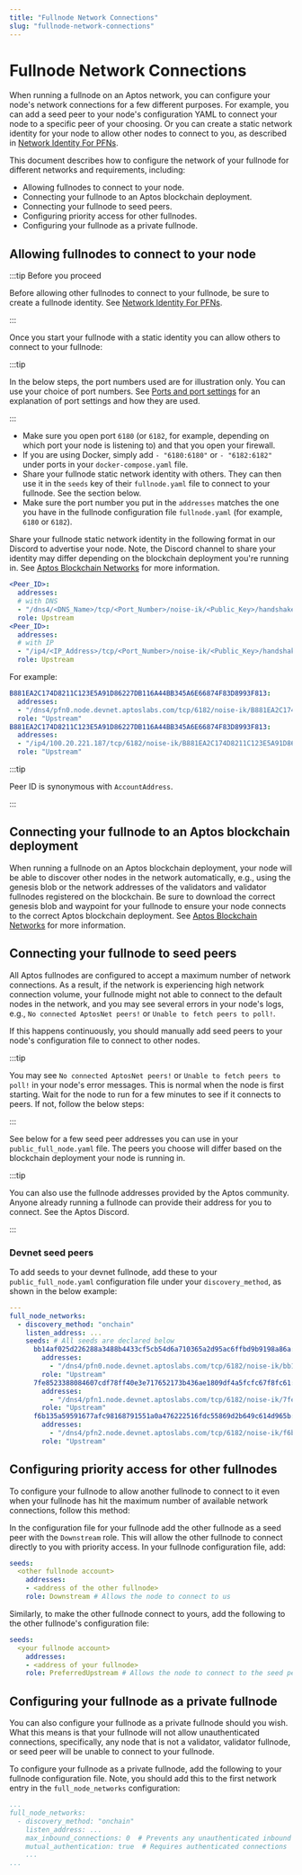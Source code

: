 ```yaml
---
title: "Fullnode Network Connections"
slug: "fullnode-network-connections"
---
```


# Fullnode Network Connections

When running a fullnode on an Aptos network, you can configure your node's
network connections for a few different purposes. For example, you can add
a seed peer to your node's configuration YAML to connect your node to a
specific peer of your choosing. Or you can create a static network identity
for your node to allow other nodes to connect to you, as described in [Network Identity For PFNs](./network-identity-fullnode.md).

This document describes how to configure the network of your fullnode for
different networks and requirements, including:

- Allowing fullnodes to connect to your node.
- Connecting your fullnode to an Aptos blockchain deployment.
- Connecting your fullnode to seed peers.
- Configuring priority access for other fullnodes.
- Configuring your fullnode as a private fullnode.

## Allowing fullnodes to connect to your node

:::tip Before you proceed

Before allowing other fullnodes to connect to your fullnode,
be sure to create a fullnode identity. See [Network Identity For PFNs](./network-identity-fullnode.md).

:::

Once you start your fullnode with a static identity you can allow others to connect to your fullnode:

:::tip

In the below steps, the port numbers used are for illustration only. You can
use your choice of port numbers. See [Ports and port settings](../validator-node/operator/node-requirements.md#networking-requirements) for an explanation of port settings and how they are used.

:::

- Make sure you open port `6180` (or `6182`, for example, depending on which port your node is listening to) and that you open your firewall.
- If you are using Docker, simply add `- "6180:6180"` or `- "6182:6182"` under ports in your `docker-compose.yaml` file.
- Share your fullnode static network identity with others. They can then use it in the `seeds` key of their `fullnode.yaml` file to connect to your fullnode. See the section below.
- Make sure the port number you put in the `addresses` matches the one you have in the fullnode configuration file `fullnode.yaml` (for example, `6180` or `6182`).

Share your fullnode static network identity in the following format in our Discord to advertise your node.
Note, the Discord channel to share your identity may differ depending on the blockchain deployment you're running in.
See [Aptos Blockchain Networks](../networks.md) for more information.

```yaml
<Peer_ID>:
  addresses:
  # with DNS
  - "/dns4/<DNS_Name>/tcp/<Port_Number>/noise-ik/<Public_Key>/handshake/0"
  role: Upstream
<Peer_ID>:
  addresses:
  # with IP
  - "/ip4/<IP_Address>/tcp/<Port_Number>/noise-ik/<Public_Key>/handshake/0"
  role: Upstream
```

For example:

```yaml
B881EA2C174D8211C123E5A91D86227DB116A44BB345A6E66874F83D8993F813:
  addresses:
  - "/dns4/pfn0.node.devnet.aptoslabs.com/tcp/6182/noise-ik/B881EA2C174D8211C123E5A91D86227DB116A44BB345A6E66874F83D8993F813/handshake/0"
  role: "Upstream"
B881EA2C174D8211C123E5A91D86227DB116A44BB345A6E66874F83D8993F813:
  addresses:
  - "/ip4/100.20.221.187/tcp/6182/noise-ik/B881EA2C174D8211C123E5A91D86227DB116A44BB345A6E66874F83D8993F813/handshake/0"
  role: "Upstream"
```

:::tip

Peer ID is synonymous with `AccountAddress`.

:::

## Connecting your fullnode to an Aptos blockchain deployment

When running a fullnode on an Aptos blockchain deployment, your node will be
able to discover other nodes in the network automatically, e.g., using the
genesis blob or the network addresses of the validators and validator fullnodes
registered on the blockchain. Be sure to download the correct genesis blob and
waypoint for your fullnode to ensure your node connects to the correct Aptos
blockchain deployment. See [Aptos Blockchain Networks](../networks.md)
for more information.

## Connecting your fullnode to seed peers

All Aptos fullnodes are configured to accept a maximum number of network
connections. As a result, if the network is experiencing high network
connection volume, your fullnode might not able to connect to the default
nodes in the network, and you may see several errors in your node's logs, e.g.,
`No connected AptosNet peers!` or `Unable to fetch peers to poll!`.

If this happens continuously, you should manually add seed peers to your node's
configuration file to connect to other nodes.

:::tip

You may see `No connected AptosNet peers!` or `Unable to fetch peers to poll!` in your node's error messages. This is normal when the node is first starting.
Wait for the node to run for a few minutes to see if it connects to peers. If not, follow the below steps:

:::

See below for a few seed peer addresses you can use in your
`public_full_node.yaml` file. The peers you choose will differ based on the
blockchain deployment your node is running in.

:::tip

You can also use the fullnode addresses provided by the Aptos community. Anyone already running a fullnode can provide their address for you to connect. See the Aptos Discord.

:::

### Devnet seed peers

To add seeds to your devnet fullnode, add these to your `public_full_node.yaml` configuration file under your `discovery_method`, as shown in the below example:

```yaml
---
full_node_networks:
  - discovery_method: "onchain"
    listen_address: ...
    seeds: # All seeds are declared below
      bb14af025d226288a3488b4433cf5cb54d6a710365a2d95ac6ffbd9b9198a86a:
        addresses:
          - "/dns4/pfn0.node.devnet.aptoslabs.com/tcp/6182/noise-ik/bb14af025d226288a3488b4433cf5cb54d6a710365a2d95ac6ffbd9b9198a86a/handshake/0"
        role: "Upstream"
      7fe8523388084607cdf78ff40e3e717652173b436ae1809df4a5fcfc67f8fc61:
        addresses:
          - "/dns4/pfn1.node.devnet.aptoslabs.com/tcp/6182/noise-ik/7fe8523388084607cdf78ff40e3e717652173b436ae1809df4a5fcfc67f8fc61/handshake/0"
        role: "Upstream"
      f6b135a59591677afc98168791551a0a476222516fdc55869d2b649c614d965b:
        addresses:
          - "/dns4/pfn2.node.devnet.aptoslabs.com/tcp/6182/noise-ik/f6b135a59591677afc98168791551a0a476222516fdc55869d2b649c614d965b/handshake/0"
        role: "Upstream"
```

## Configuring priority access for other fullnodes

To configure your fullnode to allow another fullnode to connect to it even
when your fullnode has hit the maximum number of available network connections,
follow this method:

In the configuration file for your fullnode add the other fullnode as a seed
peer with the `Downstream` role. This will allow the other fullnode to connect
directly to you with priority access. In your fullnode configuration file, add:

```yaml
seeds:
  <other fullnode account>
    addresses:
    - <address of the other fullnode>
    role: Downstream # Allows the node to connect to us
```

Similarly, to make the other fullnode connect to yours, add the following to the
other fullnode's configuration file:

```yaml
seeds:
  <your fullnode account>
    addresses:
    - <address of your fullnode>
    role: PreferredUpstream # Allows the node to connect to the seed peer
```

## Configuring your fullnode as a private fullnode

You can also configure your fullnode as a private fullnode should you wish.
What this means is that your fullnode will not allow unauthenticated
connections, specifically, any node that is not a validator, validator
fullnode, or seed peer will be unable to connect to your fullnode.

To configure your fullnode as a private fullnode, add the following to your
fullnode configuration file. Note, you should add this to the first network
entry in the `full_node_networks` configuration:

```yaml
...
full_node_networks:
  - discovery_method: "onchain"
    listen_address: ...
    max_inbound_connections: 0  # Prevents any unauthenticated inbound connections
    mutual_authentication: true  # Requires authenticated connections
    ...
...
```
